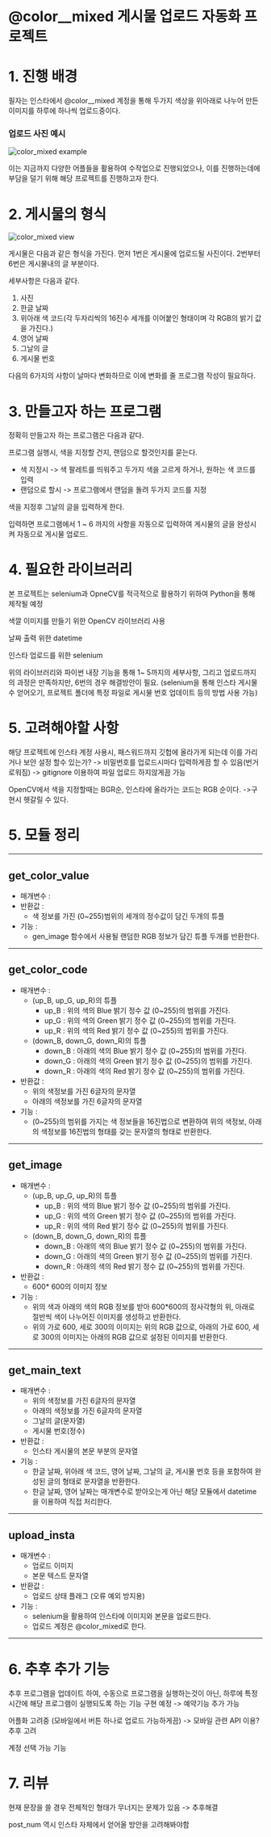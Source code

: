 @color__mixed 게시물 업로드 자동화 프로젝트
===

# 1. 진행 배경

필자는 인스타에서 @color__mixed 계정을 통해 두가지 색상을 위아래로 나누어 만든 이미지를 하루에 하나씩 업로드중이다.

### 업로드 사진 예시
![color_mixed example](https://user-images.githubusercontent.com/76836510/152685460-bf4d2ff4-8c3d-4011-83cb-f67accf88f82.jpg)

이는 지금까지 다양한 어플들을 활용하여 수작업으로 진행되었으나, 이를 진행하는데에 부담을 덜기 위해 해당 프로젝트를 진행하고자 한다.

# 2. 게시물의 형식

![color_mixed view](https://user-images.githubusercontent.com/76836510/152686080-bbe862d2-c745-4508-a063-d1ebad8243de.jpg)

게시물은 다음과 같은 형식을 가진다.
먼저 1번은 게시물에 업로드될 사진이다.
2번부터 6번은 게시물내의 글 부분이다.

세부사항은 다음과 같다.
1. 사진
2. 한글 날짜
3. 위아래 색 코드(각 두자리씩의 16진수 세개를 이어붙인 형태이며 각 RGB의 밝기 값을 가진다.)
4. 영어 날짜
5. 그날의 글
6. 게시물 번호

다음의 6가지의 사항이 날마다 변화하므로 이에 변화를 줄 프로그램 작성이 필요하다.

# 3. 만들고자 하는 프로그램

정확히 만들고자 하는 프로그램은 다음과 같다.

프로그램 실행시, 색을 지정할 건지, 랜덤으로 할것인지를 묻는다.

- 색 지정시 -> 색 팔레트를 띄워주고 두가지 색을 고르게 하거나, 원하는 색 코드를 입력
- 랜덤으로 할시 -> 프로그램에서 랜덤을 돌려 두가지 코드를 지정

색을 지정후 그날의 글을 입력하게 한다.

입력하면 프로그램에서 1 ~ 6 까지의 사항을 자동으로 입력하여 게시물의 글을 완성시켜 자동으로 게시물 업로드.

# 4. 필요한 라이브러리

본 프로젝트는 selenium과 OpneCV를 적극적으로 활용하기 위하여 Python을 통해 제작될 예정 

색깔 이미지를 만들기 위한 OpenCV 라이브러리 사용

날짜 출력 위한 datetime

인스타 업로드를 위한 selenium

위의 라이브러리와 파이썬 내장 기능을 통해 1~ 5까지의 세부사항, 그리고 업로드까지의 과정은 만족하지만, 6번의 경우 해결방안이 필요.
(selenium을 통해 인스타 게시물 수 얻어오기, 프로젝트 폴더에 특정 파일로 게시물 번호 업데이트 등의 방법 사용 가능)

# 5. 고려해야할 사항
해당 프로젝트에 인스타 계정 사용시, 패스워드까지 깃헙에 올라가게 되는데 이를 가리거나 보안 설정 할수 있는가?
-> 비밀번호를 업로드시마다 입력하게끔 할 수 있음(번거로워짐) -> gitignore 이용하여 파일 업로드 하지않게끔 가능

OpenCV에서 색을 지정할때는 BGR순, 인스타에 올라가는 코드는 RGB 순이다.
->구현시 헷갈릴 수 있다.

# 5. 모듈 정리

---
## get_color_value
- 매개변수 :
- 반환값 :
    - 색 정보를 가진 (0~255)범위의 세개의 정수값이 담긴 두개의 튜플
- 기능 :
    - gen_image 함수에서 사용될 랜덤한 RGB 정보가 담긴 튜플 두개를 반환한다.

---
## get_color_code
- 매개변수 :
    - (up_B, up_G, up_R)의 튜플
        - up_B : 위의 색의 Blue 밝기 정수 값 (0~255)의 범위를 가진다.
        - up_G : 위의 색의 Green 밝기 정수 값 (0~255)의 범위를 가진다.
        - up_R : 위의 색의 Red 밝기 정수 값 (0~255)의 범위를 가진다.
    - (down_B, down_G, down_R)의 튜플
        - down_B : 아래의 색의 Blue 밝기 정수 값 (0~255)의 범위를 가진다.
        - down_G : 아래의 색의 Green 밝기 정수 값 (0~255)의 범위를 가진다.
        - down_R : 아래의 색의 Red 밝기 정수 값 (0~255)의 범위를 가진다.
- 반환값 :
    - 위의 색정보를 가진 6글자의 문자열
    - 아래의 색정보를 가진 6글자의 문자열
- 기능 :
    - (0~255)의 범위를 가지는 색 정보들을 16진법으로 변환하여 위의 색정보, 아래의 색정보를 16진법의 형태를 갖는 문자열의 형태로 반환한다.

---
## get_image
- 매개변수 :
    - (up_B, up_G, up_R)의 튜플
        - up_B : 위의 색의 Blue 밝기 정수 값 (0~255)의 범위를 가진다.
        - up_G : 위의 색의 Green 밝기 정수 값 (0~255)의 범위를 가진다.
        - up_R : 위의 색의 Red 밝기 정수 값 (0~255)의 범위를 가진다.
    - (down_B, down_G, down_R)의 튜플
        - down_B : 아래의 색의 Blue 밝기 정수 값 (0~255)의 범위를 가진다.
        - down_G : 아래의 색의 Green 밝기 정수 값 (0~255)의 범위를 가진다.
        - down_R : 아래의 색의 Red 밝기 정수 값 (0~255)의 범위를 가진다.
- 반환값 :
    - 600* 600의 이미지 정보
- 기능 :
    - 위의 색과 아래의 색의 RGB 정보를 받아 600*600의 정사각형의 위, 아래로 절반씩 색이 나누어진 이미지를 생성하고 반환한다.
    - 위의 가로 600, 세로 300의 이미지는 위의 RGB 값으로, 아래의 가로 600, 세로 300의 이미지는 아래의 RGB 값으로 설정된 이미지를 반환한다.

---
## get_main_text
- 매개변수 :
    - 위의 색정보를 가진 6글자의 문자열
    - 아래의 색정보를 가진 6글자의 문자열
    - 그날의 글(문자열)
    - 게시물 번호(정수)
- 반환값 :
    - 인스타 게시물의 본문 부분의 문자열
- 기능 :
    - 한글 날짜, 위아래 색 코드, 영어 날짜, 그날의 글, 게시물 번호 등을 포함하여 완성된 글의 형태로 문자열을 반환한다.
    - 한글 날짜, 영어 날짜는 매개변수로 받아오는게 아닌 해당 모듈에서 datetime을 이용하여 직접 처리한다. 

---
## upload_insta
- 매개변수 :
    - 업로드 이미지
    - 본문 텍스트 문자열
- 반환값 :
    - 업로드 상태 플래그 (오류 예외 방지용)
- 기능 :
    - selenium을 활용하여 인스타에 이미지와 본문을 업로드한다.
    - 업로드 계정은 @color_mixed로 한다.

---
# 6. 추후 추가 기능

추후 프로그램을 업데이트 하여, 수동으로 프로그램을 실행하는것이 아닌, 하루에 특정시간에 해당 프로그램이 실행되도록 하는 기능 구현 예정
-> 예약기능 추가 가능

어플화 고려중 (모바일에서 버튼 하나로 업로드 가능하게끔) -> 모바일 관련 API 이용? 추후 고려

계정 선택 가능 기능

# 7. 리뷰

현재 문장을 쓸 경우 전체적인 형태가 무너지는 문제가 있음 -> 추후해결

post_num 역시 인스타 자체에서 얻어올 방안을 고려해봐야함
